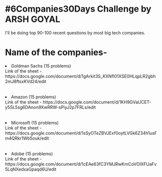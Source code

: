 # #6Companies30Days Challenge by ARSH GOYAL

I'll be doing top 90-100 recent questions by most big tech companies.

# Name of the companies-
<li>
  Goldman Sachs (15 problems)<br>
  Link of the sheet - https://docs.google.com/document/d/1gArkit3S_KXNfl01XSE0HLqpLR2gbh2mJ8ftsxKVd24/edit 
</li>
<br>
<br>
<li>
  Amazon (15 problems)<br>
  Link of the sheet - https://docs.google.com/document/d/1KH9GVaUCET-y5SL5sg6DAnon9XwRRW-sPiyJ2p7FRLs/edit
</li>
<br>
<br>
<li>
  Microsoft (15 problems)<br>
  Link of the sheet - https://docs.google.com/document/d/1sSyOTeZBVJExf0oytLVGk6Z34h1usFm4QRkr1Wb5ouk/edit
</li>
<br>
<br>
<li>
  Adobe (15 problems)<br>
  Link of the sheet - https://docs.google.com/document/d/1cEAe63fC3YMJRwKmCoVOIXFUaFv5LqNXedxaGpaqd6U/edit
</li>
